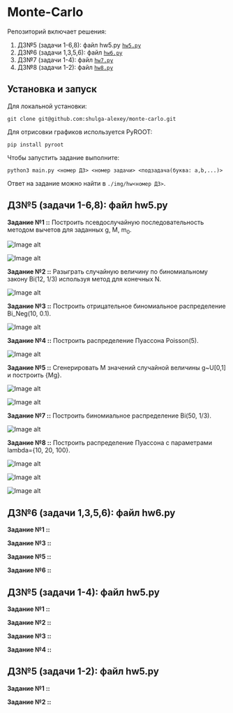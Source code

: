 # Monte-Carlo

Репозиторий включает решения:

1. ДЗ№5 (задачи 1-6,8): файл hw5.py [```hw5.py```](https://github.com/shulga-alexey/monte-carlo/blob/main/hw5.py)
2. ДЗ№6 (задачи 1,3,5,6): файл [```hw6.py```](https://github.com/shulga-alexey/monte-carlo/blob/main/hw6.py)
3. ДЗ№7 (задачи 1-4): файл [```hw7.py```](https://github.com/shulga-alexey/monte-carlo/blob/main/hw7.py)
4. ДЗ№8 (задачи 1-2): файл [```hw8.py```](https://github.com/shulga-alexey/monte-carlo/blob/main/hw8.py)

## Установка и запуск

Для локальной установки:

    git clone git@github.com:shulga-alexey/monte-carlo.git

Для отрисовки графиков используется PyROOT:

    pip install pyroot

Чтобы запустить задание выполните:

    python3 main.py <номер ДЗ> <номер задачи> <подзадача(буква: a,b,...)>

Ответ на задание можно найти в `./img/hw<номер ДЗ>`.

## ДЗ№5 (задачи 1-6,8): файл hw5.py

**Задание №1 ::** Построить псевдослучайную последовательность методом вычетов для заданных g, M, m<sub>0</sub>.

![Image alt](https://github.com/shulga-alexey/monte-carlo/blob/main/img/hw5/Task1%20(A)%3A%20g%3D5%5E17%2C%20M%3D2%5E42%2C%20m%3D1.png)

![Image alt](https://github.com/shulga-alexey/monte-carlo/blob/main/img/hw5/Task1%20(B)%3A%20g%3D13%2C%20M%3D17%2C%20m%3D3.png)

**Задание №2 ::** Разыграть случайную величину по биномиальному закону Bi(12, 1/3) используя метод для конечных N.

![Image alt](https://github.com/shulga-alexey/monte-carlo/blob/main/img/hw5/Task2%20%3A%20Bi(12%2C%200.33).png)

**Задание №3 ::** Построить отрицательное биномиальное распределение Bi_Neg(10, 0.1).

![Image alt](https://github.com/shulga-alexey/monte-carlo/blob/main/img/hw5/Task3%20%3A%20Pascal(10%2C%200.1).png)

**Задание №4 ::** Построить распределение Пуассона Poisson(5).

![Image alt](https://github.com/shulga-alexey/monte-carlo/blob/main/img/hw5/Task4%20%3A%20Poisson(5%2C%200.1).png)

**Задание №5 ::** Сгенерировать M значений случайной величины g~U[0,1] и построить {Mg}.

![Image alt](https://github.com/shulga-alexey/monte-carlo/blob/main/img/hw5/Task5%20(A)%3A%20%5BM*gamma%5D.png)

![Image alt](https://github.com/shulga-alexey/monte-carlo/blob/main/img/hw5/Task5%20(B)%3A%20%7BM*gamma%7D.png)

**Задание №7 ::** Построить биномиальное распределение Bi(50, 1/3).

![Image alt](https://github.com/shulga-alexey/monte-carlo/blob/main/img/hw5/Task7%20%3A%20Bi(50%2C%200.33).png)

**Задание №8 ::** Построить распределение Пуассона с параметрами lambda={10, 20, 100}.

![Image alt](https://github.com/shulga-alexey/monte-carlo/blob/main/img/hw5/Task8%20(A)%3A%20Poisson(lambda%3D10).png)

![Image alt](https://github.com/shulga-alexey/monte-carlo/blob/main/img/hw5/Task8%20(B)%3A%20Poisson(lambda%3D20).png)

![Image alt](https://github.com/shulga-alexey/monte-carlo/blob/main/img/hw5/Task8%20(C)%3A%20Poisson(lambda%3D100).png)


## ДЗ№6 (задачи 1,3,5,6): файл hw6.py

**Задание №1 ::**

**Задание №3 ::**

**Задание №5 ::**

**Задание №6 ::**


## ДЗ№5 (задачи 1-4): файл hw5.py

**Задание №1 ::**

**Задание №2 ::**

**Задание №3 ::**

**Задание №4 ::**

## ДЗ№5 (задачи 1-2): файл hw5.py

**Задание №1 ::**

**Задание №2 ::**
